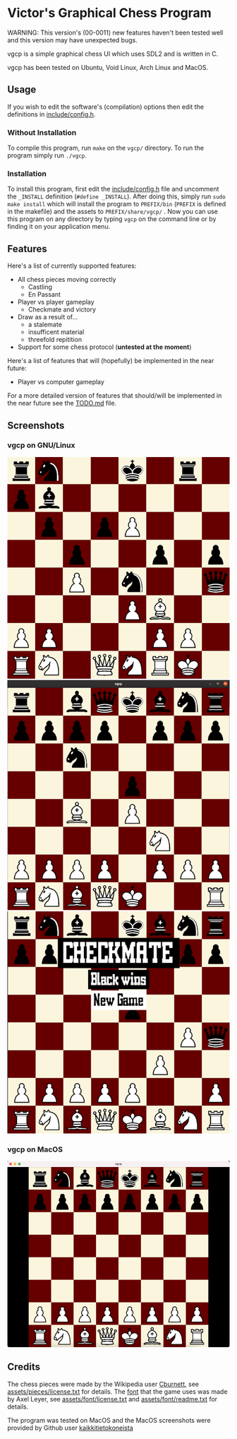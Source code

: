 # Victor's Graphical Chess Program

WARNING: This version's (00-0011) new features haven't been tested well and this version may have unexpected bugs.

vgcp is a simple graphical chess UI which uses SDL2 and is written in C. 

vgcp has been tested on Ubuntu, Void Linux, Arch Linux and MacOS.

## Usage 

If you wish to edit the software's (compilation) options then edit the definitions in [include/config.h](include/config.h).

### Without Installation

To compile this program, run `make` on the `vgcp/` directory. To run the program simply run `./vgcp`.

### Installation

To install this program, first edit the [include/config.h](include/config.h) file and uncomment the `_INSTALL` definition (`#define _INSTALL`). After doing this, simply run `sudo make install` which will install the program to `PREFIX/bin` (`PREFIX` is defined in the makefile) and the assets to `PREFIX/share/vgcp/` . Now you can use this program on any directory by typing `vgcp` on the command line or by finding it on your application menu.

## Features 

Here's a list of currently supported features:

- All chess pieces moving correctly
  - Castling
  - En Passant
- Player vs player gameplay
  - Checkmate and victory
- Draw as a result of...
  - a stalemate
  - insufficent material 
  - threefold repitition
- Support for some chess protocol (**untested at the moment**)

Here's a list of features that will (hopefully) be implemented in the near future:

- Player vs computer gameplay

For a more detailed version of features that should/will be implemented in the near future see the [TODO.md](TODO.md) file.

## Screenshots

### vgcp on GNU/Linux

![Screenshot of vgcp on Arch Linux (i3), Pentti Sola - Osmo Kaila 15.12.1934](images/ss-arch-1.png)
![Screenshot of vgcp on Ubuntu (GNOME), italian game](images/ss-ubuntu-opening-1.png)
![Screenshot of vgcp on Ubuntu (GNOME), fool's mate](images/ss-ubuntu-checkmate-1.png)

### vgcp on MacOS

![Screenshot of vgcp on MacOs](images/ss-macos.png)

## Credits

The chess pieces were made by the Wikipedia user [Cburnett](https://en.wikipedia.org/wiki/User:Cburnett), see [assets/pieces/license.txt](assets/pieces/license.txt) for details. The [font](https://fontstruct.com/fontstructions/show/55273) that the game uses was made by Axel Leyer, see [assets/font/license.txt](assets/font/license.txt) and [assets/font/readme.txt](assets/font/readme.txt) for details.

The program was tested on MacOS and the MacOS screenshots were provided by Github user [kaikkitietokoneista](https://github.com/kaikkitietokoneista)

